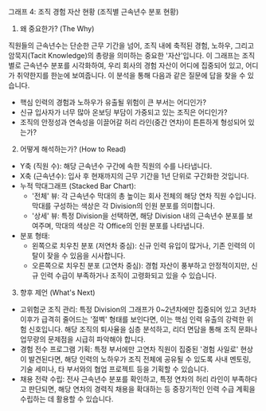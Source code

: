그래프 4: 조직 경험 자산 현황 (조직별 근속년수 분포 현황)

1. 왜 중요한가? (The Why)

직원들의 근속년수는 단순한 근무 기간을 넘어, 조직 내에 축적된 경험, 노하우, 그리고 암묵지(Tacit Knowledge)의 총량을 의미하는 중요한 '자산'입니다. 이 그래프는 조직별로 근속년수 분포를 시각화하여, 우리 회사의 경험 자산이 어디에 집중되어 있고, 어디가 취약한지를 한눈에 보여줍니다. 이 분석을 통해 다음과 같은 질문에 답을 찾을 수 있습니다.

- 핵심 인력의 경험과 노하우가 유출될 위험이 큰 부서는 어디인가?
- 신규 입사자가 너무 많아 온보딩 부담이 가중되고 있는 조직은 어디인가?
- 조직의 안정성과 연속성을 이끌어갈 허리 라인(중간 연차)이 튼튼하게 형성되어 있는가?

2. 어떻게 해석하는가? (How to Read)

- Y축 (직원 수): 해당 근속년수 구간에 속한 직원의 수를 나타냅니다.
- X축 (근속년수): 입사 후 현재까지의 근무 기간을 1년 단위로 구간화한 것입니다.
- 누적 막대그래프 (Stacked Bar Chart):
    - '전체' 뷰: 각 근속년수 막대의 총 높이는 회사 전체의 해당 연차 직원 수입니다. 막대를 구성하는 색상은 각 Division의 인원 분포를 의미합니다.
    - '상세' 뷰: 특정 Division을 선택하면, 해당 Division 내의 근속년수 분포를 보여주며, 막대의 색상은 각 Office의 인원 분포를 나타냅니다.
- 분포 형태:
    - 왼쪽으로 치우친 분포 (저연차 중심): 신규 인력 유입이 많거나, 기존 인력의 이탈이 잦을 수 있음을 시사합니다.
    - 오른쪽으로 치우친 분포 (고연차 중심): 경험 자산이 풍부하고 안정적이지만, 신규 인력 수급이 부족하거나 조직이 고령화되고 있을 수 있습니다.

3. 향후 제언 (What's Next)

- 고위험군 조직 관리: 특정 Division의 그래프가 0~2년차에만 집중되어 있고 3년차 이후가 급격히 줄어드는 '절벽' 형태를 보인다면, 이는 핵심 인력 유출의 강력한 위험 신호입니다. 해당 조직의 퇴사율을 심층 분석하고, 리더 면담을 통해 조직 문화나 업무량의 문제점을 시급히 파악해야 합니다.
- 경험 전수 프로그램 기획: 특정 부서에만 고연차 직원이 집중된 '경험 사일로' 현상이 발견된다면, 해당 인력의 노하우가 조직 전체에 공유될 수 있도록 사내 멘토링, 기술 세미나, 타 부서와의 협업 프로젝트 등을 기획할 수 있습니다.
- 채용 전략 수립: 전사 근속년수 분포를 확인하고, 특정 연차의 허리 라인이 부족하다고 판단되면, 해당 연차의 경력직 채용을 확대하는 등 중장기적인 인력 수급 계획을 수립하는 데 활용할 수 있습니다.